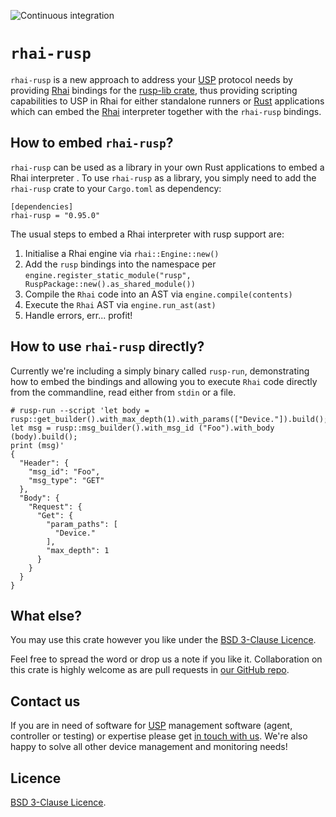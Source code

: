 ![Continuous integration](https://github.com/axiros/rusp/workflows/Continuous%20integration/badge.svg)

# `rhai-rusp`

`rhai-rusp` is a new approach to address your [USP][] protocol needs by
providing [Rhai][] bindings for the [rusp-lib
crate](https://crates.io/crates/rusp-lib), thus providing scripting capabilities
to USP in Rhai for either standalone runners or [Rust][] applications which can
embed the [Rhai][] interpreter together with the `rhai-rusp` bindings.

## How to embed `rhai-rusp`?

`rhai-rusp` can be used as a library in your own Rust applications to embed a
Rhai interpreter . To use `rhai-rusp` as a library, you simply need to add the
`rhai-rusp` crate to your `Cargo.toml` as dependency:

```
[dependencies]
rhai-rusp = "0.95.0"
```

The usual steps to embed a Rhai interpreter with rusp support are:

1. Initialise a Rhai engine via `rhai::Engine::new()`
2. Add the `rusp` bindings into the namespace per
`engine.register_static_module("rusp", RuspPackage::new().as_shared_module())`
3. Compile the `Rhai` code into an AST via `engine.compile(contents)`
4. Execute the `Rhai` AST via `engine.run_ast(ast)`
5. Handle errors, err... profit!

## How to use `rhai-rusp` directly?

Currently we're including a simply binary called `rusp-run`, demonstrating how
to embed the bindings and allowing you to execute `Rhai` code directly from the
commandline, read either from `stdin` or a file.

```
# rusp-run --script 'let body = rusp::get_builder().with_max_depth(1).with_params(["Device."]).build();
let msg = rusp::msg_builder().with_msg_id ("Foo").with_body (body).build();
print (msg)'
{
  "Header": {
    "msg_id": "Foo",
    "msg_type": "GET"
  },
  "Body": {
    "Request": {
      "Get": {
        "param_paths": [
          "Device."
        ],
        "max_depth": 1
      }
    }
  }
}
```

## What else?

You may use this crate however you like under the [BSD 3-Clause Licence](LICENSE).

Feel free to spread the word or drop us a note if you like it. Collaboration on
this crate is highly welcome as are pull requests in [our GitHub
repo](https://github.com/axiros/rusp/).

## Contact us

If you are in need of software for [USP][] management software (agent,
controller or testing) or expertise please get [in touch with us][Axiros]. We're
also happy to solve all other device management and monitoring needs!

Licence
-------

[BSD 3-Clause Licence](LICENSE).

[Rhai]: https://rhai.rs
[Rust]: https://www.rust-lang.org/
[USP]: https://usp.technology/
[Axiros]: https://www.axiros.com/